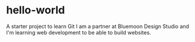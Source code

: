 # hello-world
A starter project to learn Git
I am a partner at Bluemoon Design Studio and I'm learning web development to be able to build websites.
